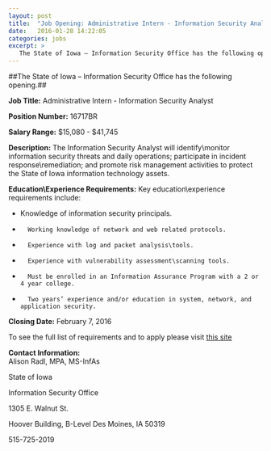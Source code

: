 ```yaml
---
layout: post
title:  "Job Opening: Administrative Intern - Information Security Analyst"
date:   2016-01-28 14:22:05
categories: jobs
excerpt: >
   The State of Iowa – Information Security Office has the following opening: Administrative Intern - Information Security Analyst
---
```

##The State of Iowa – Information Security Office has the following opening.##
 

**Job Title:**                      Administrative Intern - Information Security Analyst


**Position Number:**        16717BR


**Salary Range:**               $15,080 - $41,745


**Description:**                 The Information Security Analyst will identify\monitor information security threats and daily operations; participate in incident response\remediation; and promote risk management activities to protect the State of Iowa information technology assets. 


**Education\Experience Requirements:**   Key education\experience requirements include:

  *  Knowledge of information security principals.

  *       Working knowledge of network and web related protocols.

  *       Experience with log and packet analysis\tools.

  *       Experience with vulnerability assessment\scanning tools.

  *       Must be enrolled in an Information Assurance Program with a 2 or 4 year college.

  *       Two years’ experience and/or education in system, network, and application security.

**Closing Date:**               February 7, 2016

 

To see the full list of requirements and to apply please visit [this site](https://sjobs.brassring.com/TGWebHost/home.aspx?partnerid=25026&siteid=5018)


**Contact Information:**     
Alison Radl, MPA, MS-InfAs


State of Iowa


Information Security Office

1305 E. Walnut St.

Hoover Building, B-Level
Des Moines, IA 50319

515-725-2019

 
